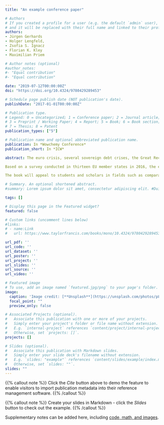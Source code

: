 ```yaml
---
title: "An example conference paper"

# Authors
# If you created a profile for a user (e.g. the default `admin` user), write the username (folder name) here 
# and it will be replaced with their full name and linked to their profile.
authors:
- Jürgen Gerhards
- Holger Lengfeld,
- Zsofia S. Ignacz
- Florian K. Kley
- Maximilian Priem

# Author notes (optional)
#author_notes:
#- "Equal contribution"
#- "Equal contribution"

date: "2019-07-12T00:00:00Z"
doi: "https://doi.org/10.4324/9780429289453"

# Schedule page publish date (NOT publication's date).
publishDate: "2017-01-01T00:00:00Z"

# Publication type.
# Legend: 0 = Uncategorized; 1 = Conference paper; 2 = Journal article;
# 3 = Preprint / Working Paper; 4 = Report; 5 = Book; 6 = Book section;
# 7 = Thesis; 8 = Patent
publication_types: ["5"]

# Publication name and optional abbreviated publication name.
publication: In *Wowchemy Conference*
publication_short: In *ICW*

abstract: The euro crisis, several sovereign debt crises, the Great Recession, the refugee crisis, and Brexit have all challenged Europeans’ willingness to show solidarity with other European citizens and member states of the European Union. European Solidarity in Times of Crisis provides a clear theoretical framework to understand European solidarity for the first time. It offers a systematic empirical approach to determine the strength and causes of European solidarity. The authors distinguish between four domains of solidarity and test a set of theoretically derived criteria with a unique dataset to investigate European solidarity.

Based on a survey conducted in thirteen EU member states in 2016, the empirical analysis leads to some unanticipated results. Europeans display a notably higher degree of solidarity than many politicians and social scientists have presumed so far. This especially applies to the support of people in need (welfare solidarity) and the reduction of territorial disparities between rich and poor EU countries (territorial solidarity), but also to the domain of fiscal solidarity (financial support of indebted EU countries). This optimistic view is less true for the domain of refugee solidarity. While citizens of western and southern EU countries accept the accommodation of refugees and their allocation between European countries, the majority of people in eastern European countries do not share this point of view.

The book will appeal to students and scholars in fields such as comparative sociology, political science, social policy and migration research, and European studies. It is also relevant to a non-academic audience interested in the development of the European project.

# Summary. An optional shortened abstract.
#summary: Lorem ipsum dolor sit amet, consectetur adipiscing elit. #Duis posuere tellus ac convallis placerat. Proin tincidunt magna sed #ex sollicitudin condimentum.

tags: []

# Display this page in the Featured widget?
featured: false

# Custom links (uncomment lines below)
#links:
# - name:Link
#   url: https://www.taylorfrancis.com/books/mono/10.4324/9780429289453/european-solidarity-times-crisis-j%C3%BCrgen-gerhards-holger-lengfeld-zs%C3%B3fia-ign%C3%A1cz-florian-kley-maximilian-priem

url_pdf: ''
url_code: ''
url_dataset: ''
url_poster: ''
url_project: ''
url_slides: ''
url_source: ''
url_video: ''

# Featured image
# To use, add an image named `featured.jpg/png` to your page's folder. 
image:
  caption: 'Image credit: [**Unsplash**](https://unsplash.com/photos/pLCdAaMFLTE)'
  focal_point: ""
  preview_only: false

# Associated Projects (optional).
#   Associate this publication with one or more of your projects.
#   Simply enter your project's folder or file name without extension.
#   E.g. `internal-project` references `content/project/internal-project/index.md`.
#   Otherwise, set `projects: []`.
projects: []

# Slides (optional).
#   Associate this publication with Markdown slides.
#   Simply enter your slide deck's filename without extension.
#   E.g. `slides: "example"` references `content/slides/example/index.md`.
#   Otherwise, set `slides: ""`.
slides: ""
---
```


{{% callout note %}}
Click the *Cite* button above to demo the feature to enable visitors to import publication metadata into their reference management software.
{{% /callout %}}

{{% callout note %}}
Create your slides in Markdown - click the *Slides* button to check out the example.
{{% /callout %}}

Supplementary notes can be added here, including [code, math, and images](https://wowchemy.com/docs/writing-markdown-latex/).

